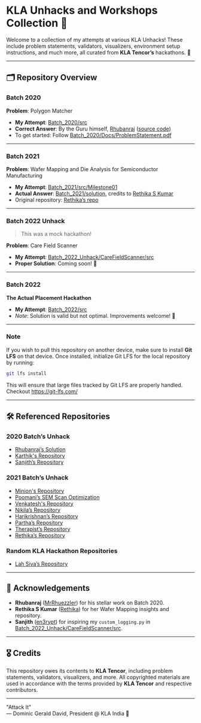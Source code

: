 # KLA Unhacks and Workshops Collection 🚀

Welcome to a collection of my attempts at various KLA Unhacks! These include problem statements, validators, visualizers, environment setup instructions, and much more, all curated from **KLA Tencor’s** hackathons. 🙌

---

## 🗂️ Repository Overview  

### **Batch 2020**
**Problem**: Polygon Matcher  
- **My Attempt**: [Batch_2020/src](./Batch_2020/src)  
- **Correct Answer**: By the Guru himself, [Rhubanraj](https://github.com/MrRhuezzler) ([source code](https://github.com/MrRhuezzler/kla-hackathon-23/blob/master/main.py))  
- To get started: Follow [Batch_2020/Docs/ProblemStatement.pdf](./Batch_2020/Docs/ProblemStatement.pdf)

---

### **Batch 2021**  
**Problem**: Wafer Mapping and Die Analysis for Semiconductor Manufacturing  
- **My Attempt**: [Batch_2021/src/Milestone01](./Batch_2021/src/Milestone01)  
- **Actual Answer**: [Batch_2021/solution](./Batch_2021/solution), credits to [Rethika S Kumar](https://github.com/rethikaskumar)  
- Original repository: [Rethika’s repo](https://github.com/rethikaskumar/KLA-Hackathon)

---

### **Batch 2022 Unhack**  
> This was a mock hackathon!  

**Problem**: Care Field Scanner  
- **My Attempt**: [Batch_2022_Unhack/CareFieldScanner/src](./Batch_2022_Unhack/CareFieldScanner/src)  
- **Proper Solution**: Coming soon! 🚧

---

### **Batch 2022**  
**The Actual Placement Hackathon**  
- **My Attempt**: [Batch_2022/src](./Batch_2022/src)  
- _Note_: Solution is valid but not optimal. Improvements welcome! 🤝  

---

### Note

If you wish to pull this repository on another device, make sure to install **Git LFS** on that device. Once installed, initialize Git LFS for the local repository by running:  

```bash
git lfs install
```

This will ensure that large files tracked by Git LFS are properly handled.
Checkout https://git-lfs.com/

---

## 🛠️ Referenced Repositories

### **2020 Batch’s Unhack**  
- [Rhubanraj’s Solution](https://github.com/MrRhuezzler/kla-hackathon-23/blob/master/main.py)  
- [Karthik's Repository](https://github.com/Karthik-2002-git/KLA-workshop)  
- [Sanjith’s Repository](https://github.com/en3rypt/KLA-WORKSHOP/tree/master)  

### **2021 Batch’s Unhack**  
- [Minion's Repository](https://github.com/minion157/KLA-Hackathon)  
- [Poomani’s SEM Scan Optimization](https://github.com/poomani98/SEMScanLayoutOptimization)  
- [Venkatesh's Repository](https://github.com/Venkatesh0625/KLA_Workshop)  
- [Nikila’s Repository](https://github.com/Nikila-B/KLA-Tencor)  
- [Harikrishnan’s Repository](https://github.com/Harikrishnan2904/KLA-Hackathon2022)  
- [Partha’s Repository](https://github.com/Partha16/KLA-Hackathon)  
- [Therapist’s Repository](https://github.com/therapist3003/KLA_HAckathon)  
- [Rethika’s Repository](https://github.com/rethikaskumar/KLA-Hackathon)  

### **Random KLA Hackathon Repositories**  
- [Lah Siva’s Repository](https://github.com/LAHSIVA/KLA-hackathon)  

---

## 🙏 Acknowledgements  

- **Rhubanraj** ([MrRhuezzler](https://github.com/MrRhuezzler)) for his stellar work on Batch 2020.  
- **Rethika S Kumar** ([Rethika](https://github.com/rethikaskumar)) for her Wafer Mapping insights and repository.  
- **Sanjith** ([en3rypt](https://github.com/en3rypt/KLA-WORKSHOP)) for inspiring my `custom_logging.py` in [Batch_2022_Unhack/CareFieldScanner/src](./Batch_2022_Unhack/CareFieldScanner/src/custom_logging.py).  

---

## 🎖️ Credits  

This repository owes its contents to **KLA Tencor**, including problem statements, validators, visualizers, and more. All copyrighted materials are used in accordance with the terms provided by **KLA Tencor** and respective contributors.  

---

"Attack It"  
— Dominic Gerald David, President @ KLA India 🚀